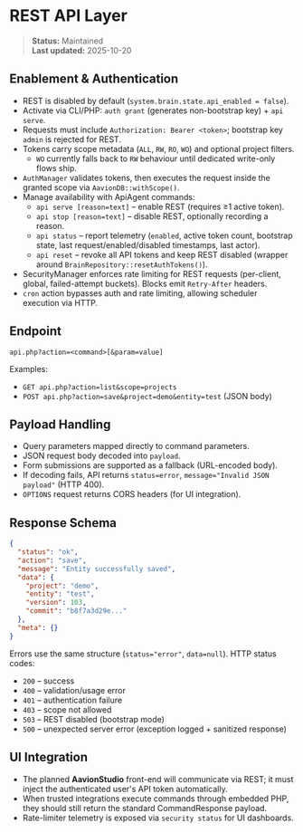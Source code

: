 # REST API Layer

> **Status:** Maintained  
> **Last updated:** 2025-10-20

## Enablement & Authentication
- REST is disabled by default (`system.brain.state.api_enabled = false`).  
- Activate via CLI/PHP: `auth grant` (generates non-bootstrap key) + `api serve`.  
- Requests must include `Authorization: Bearer <token>`; bootstrap key `admin` is rejected for REST.
- Tokens carry scope metadata (`ALL`, `RW`, `RO`, `WO`) and optional project filters.  
  - `WO` currently falls back to `RW` behaviour until dedicated write-only flows ship.
- `AuthManager` validates tokens, then executes the request inside the granted scope via `AavionDB::withScope()`.
- Manage availability with ApiAgent commands:  
  - `api serve [reason=text]` – enable REST (requires ≥1 active token).  
  - `api stop [reason=text]` – disable REST, optionally recording a reason.  
  - `api status` – report telemetry (`enabled`, active token count, bootstrap state, last request/enabled/disabled timestamps, last actor).  
  - `api reset` – revoke all API tokens and keep REST disabled (wrapper around `BrainRepository::resetAuthTokens()`).
- SecurityManager enforces rate limiting for REST requests (per-client, global, failed-attempt buckets). Blocks emit `Retry-After` headers.  
- `cron` action bypasses auth and rate limiting, allowing scheduler execution via HTTP.

## Endpoint
`api.php?action=<command>[&param=value]`

Examples:
- `GET api.php?action=list&scope=projects`  
- `POST api.php?action=save&project=demo&entity=test` (JSON body)

## Payload Handling
- Query parameters mapped directly to command parameters.  
- JSON request body decoded into `payload`.  
- Form submissions are supported as a fallback (URL-encoded body).  
- If decoding fails, API returns `status=error`, `message="Invalid JSON payload"` (HTTP 400).  
- `OPTIONS` request returns CORS headers (for UI integration).

## Response Schema
```json
{
  "status": "ok",
  "action": "save",
  "message": "Entity successfully saved",
  "data": {
    "project": "demo",
    "entity": "test",
    "version": 103,
    "commit": "b8f7a3d29e..."
  },
  "meta": {}
}
```

Errors use the same structure (`status="error"`, `data=null`). HTTP status codes:
- `200` – success  
- `400` – validation/usage error  
- `401` – authentication failure  
- `403` – scope not allowed  
- `503` – REST disabled (bootstrap mode)  
- `500` – unexpected server error (exception logged + sanitized response)

## UI Integration
- The planned **AavionStudio** front-end will communicate via REST; it must inject the authenticated user's API token automatically.  
- When trusted integrations execute commands through embedded PHP, they should still return the standard CommandResponse payload.
- Rate-limiter telemetry is exposed via `security status` for UI dashboards.
